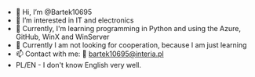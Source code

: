 - 👋 Hi, I’m @Bartek10695
- 👀 I’m interested in IT and electronics
- 🌱 Currently, I'm learning programming in Python and using the Azure, GitHub, WinX and WinServer 
- 💞️ Currently I am not looking for cooperation, because I am just learning
- 📫 Contact with me: 📧 bartek10695@interia.pl
- PL/EN -  I don't know English very well.

<!---
Bartek10695/Bartek10695 is a ✨ special ✨ repository because its `README.md` (this file) appears on your GitHub profile.
You can click the Preview link to take a look at your changes.
--->
